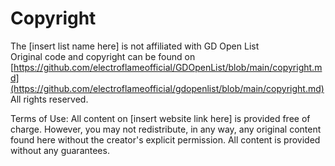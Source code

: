 # Copyright

The [insert list name here] is not affiliated with GD Open List <br>
Original code and copyright can be found on [https://github.com/electroflameofficial/GDOpenList/blob/main/copyright.md](https://github.com/electroflameofficial/gdopenlist/blob/main/copyright.md)
<br>
All rights reserved.

Terms of Use:
All content on [insert website link here] is provided free of charge. However, you may not redistribute, in any way, any original content found here without the creator's explicit permission. All content is provided without any guarantees.
